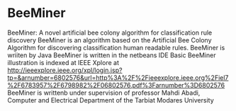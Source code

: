 # BeeMiner
BeeMiner: A novel artificial bee colony algorithm for classification rule discovery
BeeMiner is an algorithm based on the Artificial Bee Colony Algorithm for discovering classification human readable rules.
BeeMiner is wriiten by Java
BeeMiner is written in the netbeans IDE
Basic BeeMiner illustration is indexed at IEEE Xplore at http://ieeexplore.ieee.org/xpl/login.jsp?tp=&arnumber=6802576&url=http%3A%2F%2Fieeexplore.ieee.org%2Fiel7%2F6783957%2F6798982%2F06802576.pdf%3Farnumber%3D6802576
BeeMiner is writtenb under supervision of professor Mahdi Abadi, Computer and Electrical Department of the Tarbiat Modares University
